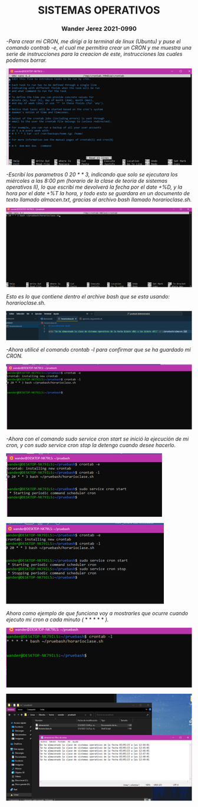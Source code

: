 <center> <h1>SISTEMAS OPERATIVOS</h1> </center> 
<center> <h3>Wander Jerez 2021-0990</h3> </center>


*-Para crear mi CRON, me dirigí a la terminal de linux (Ubuntu) y puse el comando contrab -e, el cual me permitira crear un CRON y me muestra una serie de instrucciones para la creacion de este, instrucciones las cuales podemos borrar.*

![foto1](/imagenes/imagen1.png)


*-Escribí los parametros 0 20 * * 3, indicando que solo se ejecutara  los miércoles a las 8:00 pm (horario de la clase de teoria de sistemas operativos II), lo que escribí me devolverá la fecha por el date +%D, y la hora por el date +%T la hora, y todo esto se guardara en un documento de texto llamado almacen.txt, gracias al archivo bash llamado horarioclase.sh.*

![foto2](/imagenes/imagen2.png)

*Esto es lo que contiene dentro el archive bash que se esta usando: horarioclase.sh.*

![foto3](/imagenes/imagen3.png)

*-Ahora utilicé el comando crontab -l para confirmar que se ha guardado mi CRON.*

![foto4](/imagenes/imagen4.png)

*-Ahora con el comando sudo service cron start se inició la ejecución de mi cron, y con sudo service cron stop la detengo cuando desee hacerlo.*

![foto5](/imagenes/imagen5.png)

![foto6](/imagenes/imagen6.png)

*Ahora como ejemplo de que funciona voy a mostrarles que ocurre cuando ejecuto mi cron a cada minuto (* * * * * * *).*

![foto7](/imagenes/imagen7.png)

![foto8](/imagenes/imagen8.png)


